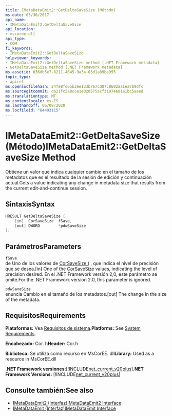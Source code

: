 ```yaml
---
title: IMetaDataEmit2::GetDeltaSaveSize (Método)
ms.date: 03/30/2017
api_name:
- IMetaDataEmit2.GetDeltaSaveSize
api_location:
- mscoree.dll
api_type:
- COM
f1_keywords:
- IMetaDataEmit2::GetDeltaSaveSize
helpviewer_keywords:
- IMetaDataEmit2::GetDeltaSaveSize method [.NET Framework metadata]
- GetDeltaSaveSize method [.NET Framework metadata]
ms.assetid: 036db5e7-8211-4645-9a34-03d1a89be955
topic_type:
- apiref
ms.openlocfilehash: 24fe8fd65b36e133b767cd07c8602aa1ea7b9dfc
ms.sourcegitcommit: da21fc5a8cce1e028575acf31974681a1bc5aeed
ms.translationtype: MT
ms.contentlocale: es-ES
ms.lasthandoff: 06/08/2020
ms.locfileid: "84493115"
---
```

# <a name="imetadataemit2getdeltasavesize-method"></a><span data-ttu-id="72043-102">IMetaDataEmit2::GetDeltaSaveSize (Método)</span><span class="sxs-lookup"><span data-stu-id="72043-102">IMetaDataEmit2::GetDeltaSaveSize Method</span></span>
<span data-ttu-id="72043-103">Obtiene un valor que indica cualquier cambio en el tamaño de los metadatos que es el resultado de la sesión de edición y continuación actual.</span><span class="sxs-lookup"><span data-stu-id="72043-103">Gets a value indicating any change in metadata size that results from the current edit-and-continue session.</span></span>  
  
## <a name="syntax"></a><span data-ttu-id="72043-104">Sintaxis</span><span class="sxs-lookup"><span data-stu-id="72043-104">Syntax</span></span>  
  
```cpp  
HRESULT GetDeltaSaveSize (  
    [in]  CorSaveSize  fSave,  
    [out] DWORD        *pdwSaveSize  
);  
```  
  
## <a name="parameters"></a><span data-ttu-id="72043-105">Parámetros</span><span class="sxs-lookup"><span data-stu-id="72043-105">Parameters</span></span>  
 `fSave`  
 <span data-ttu-id="72043-106">de Uno de los valores de [CorSaveSize (](corsavesize-enumeration.md) , que indica el nivel de precisión que se desea.</span><span class="sxs-lookup"><span data-stu-id="72043-106">[in] One of the [CorSaveSize](corsavesize-enumeration.md) values, indicating the level of precision desired.</span></span> <span data-ttu-id="72043-107">En el .NET Framework versión 2,0, este parámetro se omite.</span><span class="sxs-lookup"><span data-stu-id="72043-107">For the .NET Framework version 2.0, this parameter is ignored.</span></span>  
  
 `pdwSaveSize`  
 <span data-ttu-id="72043-108">enuncia Cambio en el tamaño de los metadatos.</span><span class="sxs-lookup"><span data-stu-id="72043-108">[out] The change in the size of the metadata.</span></span>  
  
## <a name="requirements"></a><span data-ttu-id="72043-109">Requisitos</span><span class="sxs-lookup"><span data-stu-id="72043-109">Requirements</span></span>  
 <span data-ttu-id="72043-110">**Plataformas:** Vea [Requisitos de sistema](../../get-started/system-requirements.md).</span><span class="sxs-lookup"><span data-stu-id="72043-110">**Platforms:** See [System Requirements](../../get-started/system-requirements.md).</span></span>  
  
 <span data-ttu-id="72043-111">**Encabezado:** Cor. h</span><span class="sxs-lookup"><span data-stu-id="72043-111">**Header:** Cor.h</span></span>  
  
 <span data-ttu-id="72043-112">**Biblioteca:** Se utiliza como recurso en MsCorEE. dll</span><span class="sxs-lookup"><span data-stu-id="72043-112">**Library:** Used as a resource in MsCorEE.dll</span></span>  
  
 <span data-ttu-id="72043-113">**.NET Framework versiones:**[!INCLUDE[net_current_v20plus](../../../../includes/net-current-v20plus-md.md)]</span><span class="sxs-lookup"><span data-stu-id="72043-113">**.NET Framework Versions:** [!INCLUDE[net_current_v20plus](../../../../includes/net-current-v20plus-md.md)]</span></span>  
  
## <a name="see-also"></a><span data-ttu-id="72043-114">Consulte también:</span><span class="sxs-lookup"><span data-stu-id="72043-114">See also</span></span>

- [<span data-ttu-id="72043-115">IMetaDataEmit2 (Interfaz)</span><span class="sxs-lookup"><span data-stu-id="72043-115">IMetaDataEmit2 Interface</span></span>](imetadataemit2-interface.md)
- [<span data-ttu-id="72043-116">IMetaDataEmit (Interfaz)</span><span class="sxs-lookup"><span data-stu-id="72043-116">IMetaDataEmit Interface</span></span>](imetadataemit-interface.md)
